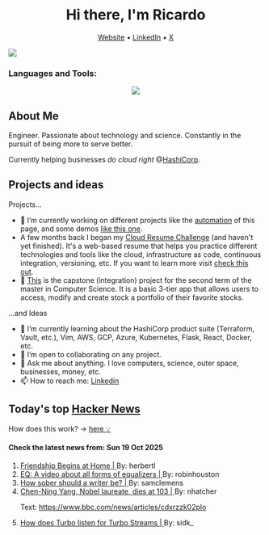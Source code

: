 
<!-- This is an HTML comment in your markdown file -->

<h1 align="center">Hi there, I'm Ricardo</h1>
<p align="center">
  <a href="https://ricardorompar.com" target="_blank">Website</a> •
  <a href="https://www.linkedin.com/in/ricardorompar/" target="_blank">LinkedIn</a> •
  <a href="https://twitter.com/ricardorompar" target="_blank">X</a>
</p>
<img src="https://badges.pufler.dev/visits/{ricardorompar}/{ricardorompar}"/>

<h3 align="left">Languages and Tools:</h3>
<p align="center">
  <a href="https://skillicons.dev" target="_blank">
    <img src="https://skillicons.dev/icons?i=terraform,aws,gcp,azure,git,python,kubernetes,react,js,docker,ubuntu" />
  </a>
</p>

<h2>About Me</h2>
Engineer. Passionate about technology and science. Constantly in the pursuit of being more to serve better.

Currently helping businesses <i>do cloud right</i> @<a href="https://github.com/hashicorp" target="_blank">HashiCorp</a>.

<h2>Projects and ideas</h2>
Projects...
<ul>
  <li>🔭 I’m currently working on different projects like the <a href="https://github.com/ricardorompar/ricardorompar/blob/main/automate.py">automation</a> of this page, and some demos <a href="https://github.com/ricardorompar/boundary-ansible-demo">like this one</a>.
  </li>

  <li >A few months back I began my <a href="https://github.com/ricardorompar/cloudResumeChallenge">Cloud Resume Challenge</a> (and haven't yet finished). It's a web-based resume that helps you practice different technologies and tools like the cloud, infrastructure as code, continuous integration, versioning, etc. If you want to learn more visit <a href="https://cloudresumechallenge.dev/docs/the-challenge/aws/" target="_blank">check this out</a>.
  </li>

  <li>🔭 <a href="https://github.com/ricardorompar/capstoneT2">This</a> is the capstone (integration) project for the second term of the master in Computer Science. It is a basic 3-tier app that allows users to access, modify and create stock a portfolio of their favorite stocks.
  </li>
</ul>
...and Ideas
<ul>
  <li>🌱 I’m currently learning about the HashiCorp product suite (Terraform, Vault, etc.), Vim, AWS, GCP, Azure, Kubernetes, Flask, React, Docker, etc.
  </li>
  <li>👯 I’m open to collaborating on any project.</li>
  <li>💬 Ask me about anything. I love computers, science, outer space, businesses, money, etc.</li>
  <li>📫 How to reach me: <a href="https://www.linkedin.com/in/ricardorompar/" target="_blank">Linkedin</a></li>
</ul>

<h2>Today's top <a href='https://news.ycombinator.com/' target="_blank">Hacker News</a></h2>
How does this work? -> <a href='./AUTOMATIC.md'>here 💡</a>

<h4>Check the latest news from: Sun 19 Oct 2025</h4>
<ol>
<li>
    <a href=https://3quarksdaily.com/3quarksdaily/2025/10/friendship-begins-at-home.html target="_blank">
        Friendship Begins at Home |
    </a>
    By: herbertl
</li>

<li>
    <a href=https://www.youtube.com/watch?v=CLAt95PrwL4 target="_blank">
        EQ: A video about all forms of equalizers |
    </a>
    By: robinhouston
</li>

<li>
    <a href=https://yalereview.org/article/crosley-how-sober-should-a-writer-be target="_blank">
        How sober should a writer be? |
    </a>
    By: samclemens
</li>

<li>
    <a href=https://www.chinadaily.com.cn/a/202510/18/WS68f3170ea310f735438b5bf2.html target="_blank">
        Chen-Ning Yang, Nobel laureate, dies at 103 |
    </a>
    By: nhatcher
</li>

<p>
Text: <a href="https:&#x2F;&#x2F;www.bbc.com&#x2F;news&#x2F;articles&#x2F;cdxrzzk02plo" rel="nofollow">https:&#x2F;&#x2F;www.bbc.com&#x2F;news&#x2F;articles&#x2F;cdxrzzk02plo</a> </br>
</p>

<li>
    <a href=https://ducktypelabs.com/how-does-turbo-listen-for-turbo-streams/ target="_blank">
        How does Turbo listen for Turbo Streams |
    </a>
    By: sidk_
</li>
</ol>